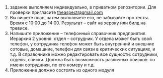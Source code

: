 1. задание выполняем индивидуально, в приватном репозитории. Для проверки пригласите theaspect@gmail.com
2. Вы пишете план, затем выполняете его, не забывайте про тесты. Время с 10:00 до 14:00. Результат – сайт на хероку или билд на тревисе.
3. Напишите приложение – телефонный справочник предприятия. Иерархия 2 уровня: отдел – сотрудник. У отдела может быть свой телефон, у сотрудника телефон может быть внутренний и внешние сотовые, домашние, телефон для связи в критических ситуациях, и т.д. В справочнике можно редактировать все сущности: сотрудники, отделы, списки. Должна быть возможность различных поисков: по имени сотрудники, по его номеру и т.д.
4. Приложение должно состоять из одного модуля